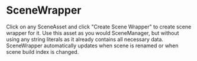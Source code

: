 # SceneWrapper
Click on any SceneAsset and click "Create Scene Wrapper" to create scene wrapper for it.
Use this asset as you would SceneManager, but without using any string literals as it already contains all necessary data.
SceneWrapper automatically updates when scene is renamed or when scene build index is changed.
